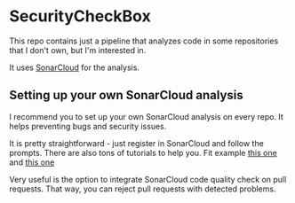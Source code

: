 # SecurityCheckBox

This repo contains just a pipeline that analyzes code in some repositories that I don't own, but I'm interested in. 

It uses [SonarCloud](https://www.sonarsource.com/products/sonarcloud/) for the analysis.

## Setting up your own SonarCloud analysis

I recommend you to set up your own SonarCloud analysis on every repo. 
It helps preventing bugs and security issues. 

It is pretty straightforward - just register in SonarCloud and follow the prompts. 
There are also tons of tutorials to help you.
Fit example [this one](https://docs.sonarsource.com/sonarcloud/getting-started/github/) and [this one](https://www.sonarsource.com/learn/integrating-sonarcloud-with-github/)

Very useful is the option to integrate SonarCloud code quality check on pull requests.
That way, you can reject pull requests with detected problems.
